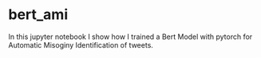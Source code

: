 # bert_ami
In this jupyter notebook I show how I trained a Bert Model with pytorch for Automatic Misoginy Identification of tweets.
